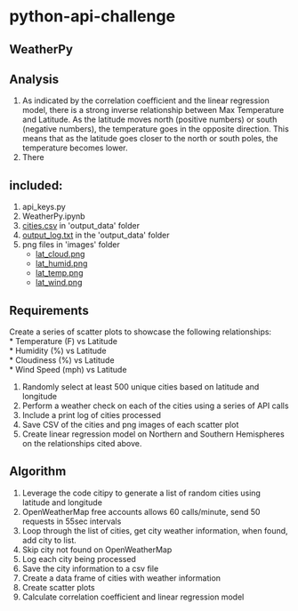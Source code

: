 # python-api-challenge
 
 ## WeatherPy
 
 ## Analysis
 1. As indicated by the correlation coefficient and the linear regression model, there is a strong inverse relationship between Max Temperature and Latitude. As the latitude moves north (positive numbers) or south (negative numbers), the temperature goes in the opposite direction. This means that as the latitude goes closer to the north or south poles, the temperature becomes lower.
 2. There 
 ## included:
 1. api_keys.py
 2. WeatherPy.ipynb 
 3. [cities.csv](https://github.com/tratnikc/APIs-challenge/blob/main/starter_code/output_data/cities.csv) in 'output_data' folder
 4. [output_log.txt](https://github.com/tratnikc/APIs-challenge/blob/main/starter_code/output_data/output_log.txt) in the 'output_data' folder
 5. png files in 'images' folder
    * [lat_cloud.png](https://github.com/tratnikc/APIs-challenge/blob/main/starter_code/images/lat_cloud.png)
    * [lat_humid.png](https://github.com/tratnikc/APIs-challenge/blob/main/starter_code/images/lat_humid.png)
    * [lat_temp.png](https://github.com/tratnikc/APIs-challenge/blob/main/starter_code/images/lat_temp.png)
    * [lat_wind.png](https://github.com/tratnikc/APIs-challenge/blob/main/starter_code/images/lat_wind.png)
    
 
 ## Requirements
 Create a series of scatter plots to showcase the following relationships:  
    * Temperature (F) vs Latitude  
    * Humidity (%) vs Latitude  
    * Cloudiness (%) vs Latitude  
    * Wind Speed (mph) vs Latitude  
 1. Randomly select at least 500 unique cities based on latitude and longitude
 2. Perform a weather check on each of the cities using a series of API calls
 3. Include a print log of cities processed
 4. Save CSV of the cities and png images of each scatter plot  
 5. Create linear regression model on Northern and Southern Hemispheres on the relationships cited above.

 ## Algorithm
 1. Leverage the code citipy to generate a list of random cities using latitude and longitude
 2. OpenWeatherMap free accounts allows 60 calls/minute, send 50 requests in 55sec intervals
 3. Loop through the list of cities, get city weather information, when found, add city to list.
 4. Skip city not found on OpenWeatherMap
 5. Log each city being processed
 5. Save the city information to a csv file
 6. Create a data frame of cities with weather information
 7. Create scatter plots
 8. Calculate correlation coefficient and linear regression model

